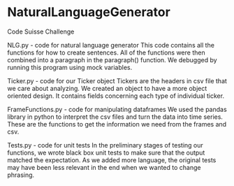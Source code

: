 # NaturalLanguageGenerator
Code Suisse Challenge

NLG.py - code for natural language generator
This code contains all the functions for how to create sentences. All of the functions were then combined into
a paragraph in the paragraph() function. We debugged by running this program using mock variables.

Ticker.py - code for our Ticker object
Tickers are the headers in csv file that we care about analyzing. We created an object to have a more object oriented
design. It contains fields concerning each type of individual ticker.

FrameFunctions.py - code for manipulating dataframes
We used the pandas library in python to interpret the csv files and turn the data into time series. These are the
functions to get the information we need from the frames and csv.

Tests.py - code for unit tests
In the preliminary stages of testing our functions, we wrote black box unit tests to make sure that the output matched
the expectation. As we added more language, the original tests may have been less relevant in the end when we wanted to
change phrasing.

